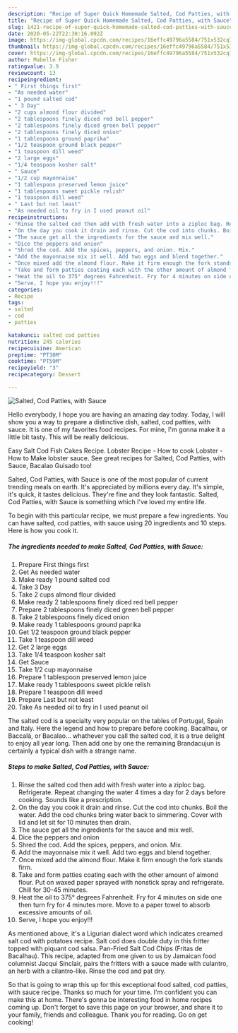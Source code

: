 ```yaml
---
description: "Recipe of Super Quick Homemade Salted, Cod Patties, with Sauce"
title: "Recipe of Super Quick Homemade Salted, Cod Patties, with Sauce"
slug: 1421-recipe-of-super-quick-homemade-salted-cod-patties-with-sauce
date: 2020-05-22T22:30:16.092Z
image: https://img-global.cpcdn.com/recipes/16effc49796a5584/751x532cq70/salted-cod-patties-with-sauce-recipe-main-photo.jpg
thumbnail: https://img-global.cpcdn.com/recipes/16effc49796a5584/751x532cq70/salted-cod-patties-with-sauce-recipe-main-photo.jpg
cover: https://img-global.cpcdn.com/recipes/16effc49796a5584/751x532cq70/salted-cod-patties-with-sauce-recipe-main-photo.jpg
author: Mabelle Fisher
ratingvalue: 3.9
reviewcount: 13
recipeingredient:
- " First things first"
- "As needed water"
- "1 pound salted cod"
- " 3 Day"
- "2 cups almond flour divided"
- "2 tablespoons finely diced red bell pepper"
- "2 tablespoons finely diced green bell pepper"
- "2 tablespoons finely diced onion"
- "1 tablespoons ground paprika"
- "1/2 teaspoon ground black pepper"
- "1 teaspoon dill weed"
- "2 large eggs"
- "1/4 teaspoon kosher salt"
- " Sauce"
- "1/2 cup mayonnaise"
- "1 tablespoon preserved lemon juice"
- "1 tablespoons sweet pickle relish"
- "1 teaspoon dill weed"
- " Last but not least"
- "As needed oil to fry in I used peanut oil"
recipeinstructions:
- "Rinse the salted cod then add with fresh water into a ziploc bag. Refrigerate. Repeat changing the water 4 times a day for 2 days before cooking. Sounds like a prescription."
- "On the day you cook it drain and rinse. Cut the cod into chunks. Boil the water. Add the cod chunks bring water back to simmering. Cover with lid and let sit for 10 minutes then drain."
- "The sauce get all the ingredients for the sauce and mix well."
- "Dice the peppers and onion"
- "Shred the cod. Add the spices, peppers, and onion. Mix."
- "Add the mayonnaise mix it well. Add two eggs and blend together."
- "Once mixed add the almond flour. Make it firm enough the fork stands firm."
- "Take and form patties coating each with the other amount of almond flour. Put on waxed paper sprayed with nonstick spray and refrigerate. Chill for 30-45 minutes."
- "Heat the oil to 375° degrees Fahrenheit. Fry for 4 minutes on side one then turn fry for 4 minutes more. Move to a paper towel to absorb excessive amounts of oil."
- "Serve, I hope you enjoy!!!"
categories:
- Recipe
tags:
- salted
- cod
- patties

katakunci: salted cod patties 
nutrition: 245 calories
recipecuisine: American
preptime: "PT30M"
cooktime: "PT59M"
recipeyield: "3"
recipecategory: Dessert

---
```



![Salted, Cod Patties, with Sauce](https://img-global.cpcdn.com/recipes/16effc49796a5584/751x532cq70/salted-cod-patties-with-sauce-recipe-main-photo.jpg)

Hello everybody, I hope you are having an amazing day today. Today, I will show you a way to prepare a distinctive dish, salted, cod patties, with sauce. It is one of my favorites food recipes. For mine, I'm gonna make it a little bit tasty. This will be really delicious.

Easy Salt Cod Fish Cakes Recipe. Lobster Recipe - How to cook Lobster - How to Make lobster sauce. See great recipes for Salted, Cod Patties, with Sauce, Bacalao Guisado too!

Salted, Cod Patties, with Sauce is one of the most popular of current trending meals on earth. It's appreciated by millions every day. It's simple, it's quick, it tastes delicious. They're fine and they look fantastic. Salted, Cod Patties, with Sauce is something which I've loved my entire life.


To begin with this particular recipe, we must prepare a few ingredients. You can have salted, cod patties, with sauce using 20 ingredients and 10 steps. Here is how you cook it.

<!--inarticleads1-->

##### The ingredients needed to make Salted, Cod Patties, with Sauce:

1. Prepare  First things first
1. Get As needed water
1. Make ready 1 pound salted cod
1. Take  3 Day
1. Take 2 cups almond flour divided
1. Make ready 2 tablespoons finely diced red bell pepper
1. Prepare 2 tablespoons finely diced green bell pepper
1. Take 2 tablespoons finely diced onion
1. Make ready 1 tablespoons ground paprika
1. Get 1/2 teaspoon ground black pepper
1. Take 1 teaspoon dill weed
1. Get 2 large eggs
1. Take 1/4 teaspoon kosher salt
1. Get  Sauce
1. Take 1/2 cup mayonnaise
1. Prepare 1 tablespoon preserved lemon juice
1. Make ready 1 tablespoons sweet pickle relish
1. Prepare 1 teaspoon dill weed
1. Prepare  Last but not least
1. Take As needed oil to fry in I used peanut oil


The salted cod is a specialty very popular on the tables of Portugal, Spain and Italy. Here the legend and how to prepare before cooking. Bacalhau, or Baccalà, or Bacalao… whathever you call the salted cod, it is a true delight to enjoy all year long. Then add one by one the remaining Brandacujun is certainly a typical dish with a strange name. 

<!--inarticleads2-->

##### Steps to make Salted, Cod Patties, with Sauce:

1. Rinse the salted cod then add with fresh water into a ziploc bag. Refrigerate. Repeat changing the water 4 times a day for 2 days before cooking. Sounds like a prescription.
1. On the day you cook it drain and rinse. Cut the cod into chunks. Boil the water. Add the cod chunks bring water back to simmering. Cover with lid and let sit for 10 minutes then drain.
1. The sauce get all the ingredients for the sauce and mix well.
1. Dice the peppers and onion
1. Shred the cod. Add the spices, peppers, and onion. Mix.
1. Add the mayonnaise mix it well. Add two eggs and blend together.
1. Once mixed add the almond flour. Make it firm enough the fork stands firm.
1. Take and form patties coating each with the other amount of almond flour. Put on waxed paper sprayed with nonstick spray and refrigerate. Chill for 30-45 minutes.
1. Heat the oil to 375° degrees Fahrenheit. Fry for 4 minutes on side one then turn fry for 4 minutes more. Move to a paper towel to absorb excessive amounts of oil.
1. Serve, I hope you enjoy!!!


As mentioned above, it&#39;s a Ligurian dialect word which indicates creamed salt cod with potatoes recipe. Salt cod does double duty in this fritter topped with piquant cod salsa. Pan-Fried Salt Cod Chips (Fritas de Bacalhau). This recipe, adapted from one given to us by Jamaican food columnist Jacqui Sinclair, pairs the fritters with a sauce made with culantro, an herb with a cilantro-like. Rinse the cod and pat dry. 

So that is going to wrap this up for this exceptional food salted, cod patties, with sauce recipe. Thanks so much for your time. I'm confident you can make this at home. There's gonna be interesting food in home recipes coming up. Don't forget to save this page on your browser, and share it to your family, friends and colleague. Thank you for reading. Go on get cooking!
